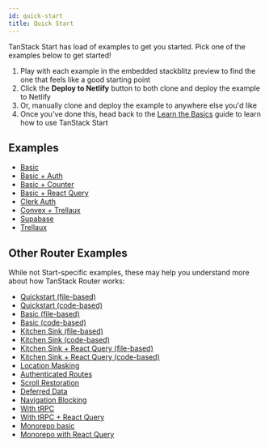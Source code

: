 ```yaml
---
id: quick-start
title: Quick Start
---
```


TanStack Start has load of examples to get you started. Pick one of the examples below to get started!

1. Play with each example in the embedded stackblitz preview to find the one that feels like a good starting point
2. Click the **Deploy to Netlify** button to both clone and deploy the example to Netlify
3. Or, manually clone and deploy the example to anywhere else you'd like
4. Once you've done this, head back to the [Learn the Basics](../learn-the-basics) guide to learn how to use TanStack Start

## Examples

- [Basic](../examples/start-basic)
- [Basic + Auth](../examples/start-basic-auth)
- [Basic + Counter](../examples/start-basic-counter)
- [Basic + React Query](../examples/start-basic-react-query)
- [Clerk Auth](../examples/start-clerk-basic)
- [Convex + Trellaux](../examples/start-convex-trellaux)
- [Supabase](../examples/start-supabase-basic)
- [Trellaux](../examples/start-trellaux)

## Other Router Examples

While not Start-specific examples, these may help you understand more about how TanStack Router works:

- [Quickstart (file-based)](../examples/quickstart-file-based)
- [Quickstart (code-based)](../examples/quickstart)
- [Basic (file-based)](../examples/basic-file-based)
- [Basic (code-based)](../examples/basic)
- [Kitchen Sink (file-based)](../examples/kitchen-sink-file-based)
- [Kitchen Sink (code-based)](../examples/kitchen-sink)
- [Kitchen Sink + React Query (file-based)](../examples/kitchen-sink-react-query-file-based)
- [Kitchen Sink + React Query (code-based)](../examples/kitchen-sink-react-query)
- [Location Masking](../examples/location-masking)
- [Authenticated Routes](../examples/authenticated-routes)
- [Scroll Restoration](../examples/scroll-restoration)
- [Deferred Data](../examples/deferred-data)
- [Navigation Blocking](../examples/navigation-blocking)
- [With tRPC](../examples/with-trpc)
- [With tRPC + React Query](../examples/with-trpc-react-query)
- [Monorepo basic](../examples/router-monorepo-simple)
- [Monorepo with React Query](../examples/router-monorepo-react-query)
